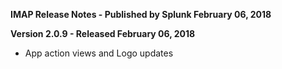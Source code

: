 **IMAP Release Notes - Published by Splunk February 06, 2018**

**Version 2.0.9 - Released February 06, 2018**

- App action views and Logo updates
